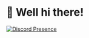 # 👋 Well hi there!

[![Discord Presence](https://lanyard-profile-readme.vercel.app/api/813875382972973088)](https://discord.com/users/813875382972973088)
